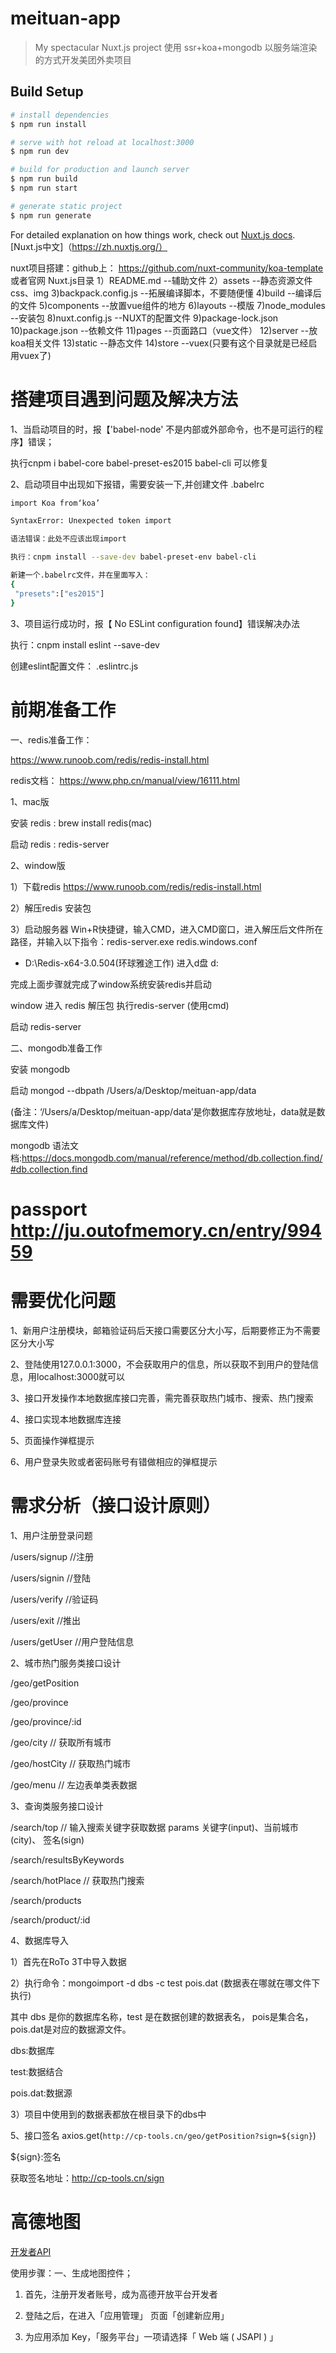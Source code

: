 # meituan-app

> My spectacular Nuxt.js project
> 使用 ssr+koa+mongodb 以服务端渲染的方式开发美团外卖项目

## Build Setup

``` bash
# install dependencies
$ npm run install

# serve with hot reload at localhost:3000
$ npm run dev

# build for production and launch server
$ npm run build
$ npm run start

# generate static project
$ npm run generate
```

For detailed explanation on how things work, check out [Nuxt.js docs](https://nuxtjs.org). [Nuxt.js中文]（https://zh.nuxtjs.org/）

nuxt项目搭建：github上： https://github.com/nuxt-community/koa-template 或者官网
   Nuxt.js目录
    1）README.md --辅助文件
    2）assets --静态资源文件css、img
    3)backpack.config.js --拓展编译脚本，不要随便懂
    4)build --编译后的文件
    5)components --放置vue组件的地方
    6)layouts --模版
    7)node_modules --安装包
    8)nuxt.config.js --NUXT的配置文件
    9)package-lock.json
    10)package.json --依赖文件
    11)pages --页面路口（vue文件）
    12)server --放koa相关文件
    13)static --静态文件
    14)store --vuex(只要有这个目录就是已经启用vuex了)
 
# 搭建项目遇到问题及解决方法

1、当启动项目的时，报【'babel-node' 不是内部或外部命令，也不是可运行的程序】错误；

 执行cnpm i babel-core babel-preset-es2015 babel-cli 可以修复

 2、启动项目中出现如下报错，需要安装一下,并创建文件 .babelrc

 ```bash
import Koa from‘koa’

SyntaxError: Unexpected token import

语法错误：此处不应该出现import

执行：cnpm install --save-dev babel-preset-env babel-cli

新建一个.babelrc文件，并在里面写入：
{
  "presets":["es2015"]
}
```

3、项目运行成功时，报【 No ESLint configuration found】错误解决办法

执行：cnpm install eslint --save-dev 

创建eslint配置文件： .eslintrc.js

# 前期准备工作
一、redis准备工作： 

https://www.runoob.com/redis/redis-install.html

redis文档： https://www.php.cn/manual/view/16111.html

1、mac版

安装 redis : brew install redis(mac) 

启动 redis : redis-server

2、window版

1）下载redis https://www.runoob.com/redis/redis-install.html

2）解压redis 安装包

3）启动服务器  Win+R快捷键，输入CMD，进入CMD窗口，进入解压后文件所在路径，并输入以下指令：redis-server.exe redis.windows.conf 
- D:\Redis-x64-3.0.504(环球雅途工作) 进入d盘 d:

完成上面步骤就完成了window系统安装redis并启动

window 进入 redis 解压包 执行redis-server (使用cmd)

启动 redis-server

二、mongodb准备工作

安装 mongodb

启动 mongod --dbpath /Users/a/Desktop/meituan-app/data

(备注：‘/Users/a/Desktop/meituan-app/data’是你数据库存放地址，data就是数据库文件)

mongodb 语法文档:https://docs.mongodb.com/manual/reference/method/db.collection.find/#db.collection.find

# passport  http://ju.outofmemory.cn/entry/99459


# 需要优化问题
1、新用户注册模块，邮箱验证码后天接口需要区分大小写，后期要修正为不需要区分大小写

2、登陆使用127.0.0.1:3000，不会获取用户的信息，所以获取不到用户的登陆信息，用localhost:3000就可以

3、接口开发操作本地数据库接口完善，需完善获取热门城市、搜索、热门搜索

4、接口实现本地数据库连接

5、页面操作弹框提示

6、用户登录失败或者密码账号有错做相应的弹框提示



# 需求分析（接口设计原则）

1、用户注册登录问题

/users/signup  //注册

/users/signin  //登陆

/users/verify  //验证码

/users/exit    //推出

/users/getUser //用户登陆信息


2、城市热门服务类接口设计

/geo/getPosition

/geo/province

/geo/province/:id

/geo/city            // 获取所有城市

/geo/hostCity       // 获取热门城市

/geo/menu          // 左边表单类表数据

3、查询类服务接口设计

/search/top                  // 输入搜索关键字获取数据 params 关键字(input)、当前城市(city)、 签名(sign)

/search/resultsByKeywords

/search/hotPlace            // 获取热门搜索

/search/products

/search/product/:id


4、数据库导入

1）首先在RoTo 3T中导入数据

2）执行命令：mongoimport -d dbs -c test pois.dat (数据表在哪就在哪文件下执行)

其中 dbs 是你的数据库名称，test 是在数据创建的数据表名， pois是集合名， pois.dat是对应的数据源文件。

  dbs:数据库

  test:数据结合

  pois.dat:数据源

3）项目中使用到的数据表都放在根目录下的dbs中


5、接口签名
axios.get(`http://cp-tools.cn/geo/getPosition?sign=${sign}`)

${sign}:签名  

获取签名地址：http://cp-tools.cn/sign

# 高德地图 

[开发者API](https://lbs.amap.com/api/javascript-api/guide/abc/prepare)

使用步骤：一、生成地图控件；
1. 首先，注册开发者账号，成为高德开放平台开发者

2. 登陆之后，在进入「应用管理」 页面「创建新应用」

3. 为应用添加 Key，「服务平台」一项请选择「 Web 端 ( JSAPI ) 」